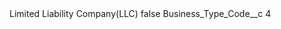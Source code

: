 <?xml version="1.0" encoding="UTF-8"?>
<CustomMetadata xmlns="http://soap.sforce.com/2006/04/metadata" xmlns:xsi="http://www.w3.org/2001/XMLSchema-instance" xmlns:xsd="http://www.w3.org/2001/XMLSchema">
    <label>Limited Liability Company(LLC)</label>
    <protected>false</protected>
    <values>
        <field>Business_Type_Code__c</field>
        <value xsi:type="xsd:string">4</value>
    </values>
</CustomMetadata>
